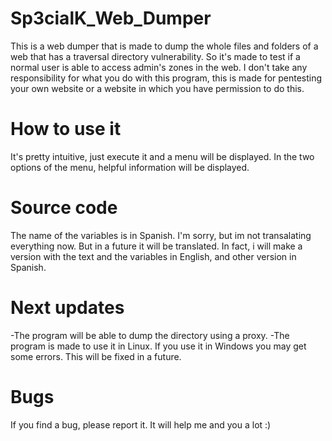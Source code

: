 # Sp3cialK_Web_Dumper
This is a web dumper that is made to dump the whole files and folders of a web that has a traversal directory vulnerability.
So it's made to test if a normal user is able to access admin's zones in the web.
I don't take any responsibility for what you do with this program, this is made for pentesting your own website or a website in which you have permission to do this.

# How to use it
It's pretty intuitive, just execute it and a menu will be displayed. In the two options of the menu, helpful information will be displayed.

# Source code
The name of the variables is in Spanish. I'm sorry, but im not transalating everything now. But in a future it will be translated.
In fact, i will make a version with the text and the variables in English, and other version in Spanish.

# Next updates
-The program will be able to dump the directory using a proxy.
-The program is made to use it in Linux. If you use it in Windows you may get some errors. This will be fixed in a future.

# Bugs
If you find a bug, please report it. It will help me and you a lot :)
